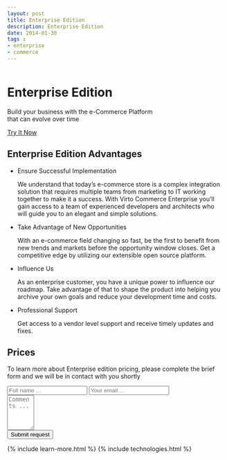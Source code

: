 ```yaml
---
layout: post
title: Enterprise Edition
description: Enterprise Edition
date: 2014-01-30
tags : 
- enterprise
- commerce
---
```


<div class="slider">
	<img alt="" src="/Content/images/bg-enterprise.jpg" class="slider-bg">
	<div class="responsive">
		<div class="slider-info">
			<h1 class="slider-title">Enterprise Edition</h1>
			<p class="slider-descr">
			    Build your business with the e-Commerce Platform <br /> 
                that can evolve over time
			</p>
			<a class="button fill" href="/try-now">Try It Now</a>
		</div>
	</div>
</div>
<article role="main" class="main">
	<!-- Proposal -->
    <div class="proposal __responsive">
        <h2 class="title">Enterprise Edition Advantages</h2>
        <ul class="list">
            <li class="list-item team">
                <div class="proposal-ico"></div>
                <p class="proposal-title">Ensure Successful Implementation</p>
                <p class="proposal-descr">
                    We understand that today’s e-commerce store is a complex integration solution that requires multiple teams from marketing to IT working together to make it a success. With Virto Commerce Enterprise you’ll gain access to a team of experienced developers and architects who will guide you to an elegant and simple solutions.
                </p>
            </li>
            <li class="list-item support">
                <div class="proposal-ico"></div>
                <p class="proposal-title">Take Advantage of New Opportunities</p>
                <p class="proposal-descr">
                    With an e-commerce field changing so fast, be the first to benefit from new trends and markets before the opportunity window closes. Get a competitive edge by utilizing our extensible open source platform.
                </p>
            </li>
            <li class="list-item dev">
                <div class="proposal-ico"></div>
                <p class="proposal-title">Influence Us</p>
                <p class="proposal-descr">
                    As an enterprise customer, you have a unique power to influence our roadmap. Take advantage of that to shape the product into helping you archive your own goals and reduce your development time and costs.
                </p>
            </li>
            <li class="list-item support">
                <div class="proposal-ico"></div>
                <p class="proposal-title">Professional Support</p>
                <p class="proposal-descr">
                    Get access to a vendor level support and receive timely updates and fixes.
                </p>
            </li>
        </ul>
    </div>
	<!-- Prices -->
	<div class="prices clearfix">
		<h2 class="title">Prices</h2>
		<div class="responsive">
			<div class="price-descr">
				<p>
					To learn more about Enterprise edition pricing,
					please complete the brief form and
					we will be in contact with you shortly
				</p>
			</div>
			<form class="price-form clearfix">
				<input type="hidden" value="Virto Commerce Enterprise Edition Pricing Request" name="Subject" />
				<input type="hidden" value="true" name="IsResend" />
				<input type="hidden" value="/thank-you" name="RedirectUrl" />
				<div class="control-group">
					<input type="text" placeholder="Full name ..." class="form-input" name="FullName" required>
					<input type="text" placeholder="Your email ..." class="form-input" name="To" required>
				</div>
				<div class="control-group">
					<textarea placeholder="Comments ..." rows="5" cols="5" id="" name="Comment" class="form-text" required></textarea>
				</div>
				<button class="button fill" type="submit">Submit request</button>
			</form>
		</div>
	</div>
	{% include learn-more.html %}
	{% include technologies.html %}
</article>
